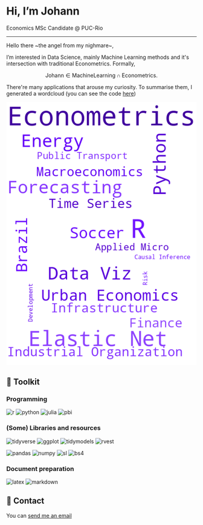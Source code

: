 # Hi, I’m Johann

Economics MSc Candidate @ PUC-Rio

****

Hello there ~the angel from my nighmare~,

I’m interested in Data Science, mainly Machine Learning methods and it's intersection with traditional Econometrics. Formally,

$$
\mathrm{Johann} \in \mathrm{Machine Learning} \cap \mathrm{Econometrics}.
$$

There're many applications that arouse my curiosity. To summarise them, I generated a wordcloud (you can see the code [here](https://github.com/johannmarques/wordcloud))

![](https://raw.githubusercontent.com/johannmarques/wordcloud/master/wordcloud.png)

## 🔨 Toolkit

### Programming
![r](https://img.shields.io/badge/R-276DC3?style=for-the-badge&logo=r&logoColor=white) ![python](https://img.shields.io/badge/Python-14354C?style=for-the-badge&logo=python&logoColor=white) ![julia](https://img.shields.io/badge/julia-9558B2?style=for-the-badge&logo=julia&logoColor=white) ![pbi](https://img.shields.io/badge/Power%20Bi-edbe10?style=for-the-badge&logo=powerbi&logoColor=black)

### (Some) Libraries and resources
![tidyverse](https://img.shields.io/badge/-tidyverse-276DC3?style=for-the-badge&logo=r&logoColor=white) ![ggplot](https://img.shields.io/badge/-ggplot2-276DC3?style=for-the-badge&logo=r&logoColor=white) ![tidymodels](https://img.shields.io/badge/-tidymodels-276DC3?style=for-the-badge&logo=r&logoColor=white) ![rvest](https://img.shields.io/badge/-rvest-276DC3?style=for-the-badge&logo=r&logoColor=white)

![pandas](https://img.shields.io/badge/-pandas-14354C?style=for-the-badge&logo=python&logoColor=white) ![numpy](https://img.shields.io/badge/-numpy-14354C?style=for-the-badge&logo=python&logoColor=white) ![sl](https://img.shields.io/badge/-scikit%20learn-14354C?style=for-the-badge&logo=python&logoColor=white) ![bs4](https://img.shields.io/badge/-BeautifulSoup-14354C?style=for-the-badge&logo=python&logoColor=white)

### Document preparation
![latex](https://img.shields.io/badge/LaTeX-white?style=for-the-badge&logo=latex&logoColor=gray) ![markdown](https://img.shields.io/badge/Markdown-000000?style=for-the-badge&logo=markdown&logoColor=white)

## 📮 Contact

You can [send me an email](mailto:johannmarques.profissional@outlook.com)

